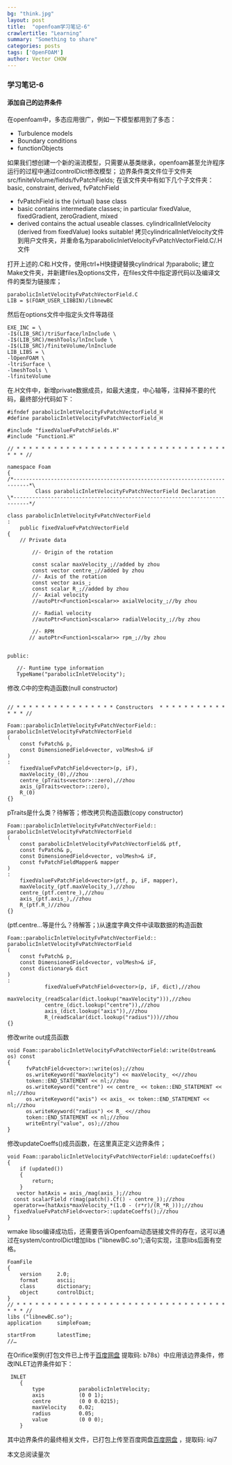 ```yaml
---
bg: "think.jpg"
layout: post
title:  "openfoam学习笔记-6"
crawlertitle: "Learning"
summary: "Something to share"
categories: posts
tags: ['OpenFOAM']
author: Vector CHOW
---
```

<script type="text/x-mathjax-config">
    MathJax.Hub.Config({
      tex2jax: {
        skipTags: ['script', 'noscript', 'style', 'textarea', 'pre'],
        inlineMath: [['$','$']]
      }
    });
  </script>
  <script src="https://cdn.mathjax.org/mathjax/latest/MathJax.js?config=TeX-AMS-MML_HTMLorMML" type="text/javascript"></script>
  
### 学习笔记-6
#### 添加自己的边界条件

在openfoam中，多态应用很广，例如一下模型都用到了多态：
+ Turbulence models
+ Boundary conditions
+ functionObjects

如果我们想创建一个新的湍流模型，只需要从基类继承，openfoam甚至允许程序运行的过程中通过controlDict修改模型；
边界条件类文件位于文件夹src/finiteVolume/fields/fvPatchFields; 在该文件夹中有如下几个子文件夹：basic, constraint, derived, fvPatchField
+ fvPatchField is the (virtual) base class
+ basic contains intermediate classes; in particular fixedValue, fixedGradient, zeroGradient, mixed
+ derived contains the actual useable classes. cylindricalInletVelocity (derived from fixedValue) looks suitable!
拷贝cylindricalInletVelocity文件到用户文件夹，并重命名为parabolicInletVelocityFvPatchVectorField.C/.H文件




打开上述的.C和.H文件，使用ctrl+H快捷键替换cylindrical 为parabolic; 建立Make文件夹，并新建files及options文件，在files文件中指定源代码以及编译文件的类型为链接库；

```
parabolicInletVelocityFvPatchVectorField.C
LIB = $(FOAM_USER_LIBBIN)/libnewBC
```

然后在options文件中指定头文件等路径

```
EXE_INC = \
-I$(LIB_SRC)/triSurface/lnInclude \
-I$(LIB_SRC)/meshTools/lnInclude \
-I$(LIB_SRC)/finiteVolume/lnInclude
LIB_LIBS = \
-lOpenFOAM \
-ltriSurface \
-lmeshTools \
-lfiniteVolume
```

在.H文件中，新增private数据成员，如最大速度，中心轴等，注释掉不要的代码，最终部分代码如下：

```
#ifndef parabolicInletVelocityFvPatchVectorField_H
#define parabolicInletVelocityFvPatchVectorField_H

#include "fixedValueFvPatchFields.H"
#include "Function1.H"

// * * * * * * * * * * * * * * * * * * * * * * * * * * * * * * * * * * * * * //

namespace Foam
{
/*---------------------------------------------------------------------------*\
         Class parabolicInletVelocityFvPatchVectorField Declaration
\*---------------------------------------------------------------------------*/

class parabolicInletVelocityFvPatchVectorField
:
    public fixedValueFvPatchVectorField
{
    // Private data

        //- Origin of the rotation
        
        const scalar maxVelocity_;//added by zhou
        const vector centre_;//added by zhou
        //- Axis of the rotation
        const vector axis_;
        const scalar R_;//added by zhou
        //- Axial velocity
        //autoPtr<Function1<scalar>> axialVelocity_;//by zhou

        //- Radial velocity
        //autoPtr<Function1<scalar>> radialVelocity_;//by zhou

        //- RPM
       // autoPtr<Function1<scalar>> rpm_;//by zhou


public:

   //- Runtime type information
   TypeName("parabolicInletVelocity");
```

修改.C中的空构造函数(null constructor)
```

// * * * * * * * * * * * * * * * * Constructors  * * * * * * * * * * * * * * //

Foam::parabolicInletVelocityFvPatchVectorField::
parabolicInletVelocityFvPatchVectorField
(
    const fvPatch& p,
    const DimensionedField<vector, volMesh>& iF
)
:
    fixedValueFvPatchField<vector>(p, iF),
    maxVelocity_(0),//zhou
    centre_(pTraits<vector>::zero),//zhou
    axis_(pTraits<vector>::zero),
    R_(0)
{}
```

pTraits是什么类？待解答；修改拷贝构造函数(copy constructor)

```
Foam::parabolicInletVelocityFvPatchVectorField::
parabolicInletVelocityFvPatchVectorField
(
    const parabolicInletVelocityFvPatchVectorField& ptf,
    const fvPatch& p,
    const DimensionedField<vector, volMesh>& iF,
    const fvPatchFieldMapper& mapper
)
:
    fixedValueFvPatchField<vector>(ptf, p, iF, mapper),
    maxVelocity_(ptf.maxVelocity_),//zhou
    centre_(ptf.centre_),//zhou
    axis_(ptf.axis_),//zhou
    R_(ptf.R_)//zhou
{}
```
(ptf.centre...等是什么？待解答；)从速度字典文件中读取数据的构造函数
```
Foam::parabolicInletVelocityFvPatchVectorField::
parabolicInletVelocityFvPatchVectorField
(
    const fvPatch& p,
    const DimensionedField<vector, volMesh>& iF,
    const dictionary& dict
)
:
            fixedValueFvPatchField<vector>(p, iF, dict),//zhou
            maxVelocity_(readScalar(dict.lookup("maxVelocity"))),//zhou
            centre_(dict.lookup("centre")),//zhou
            axis_(dict.lookup("axis")),//zhou
            R_(readScalar(dict.lookup("radius")))//zhou
{}
```
修改write out成员函数
```
void Foam::parabolicInletVelocityFvPatchVectorField::write(Ostream& os) const
{
      fvPatchField<vector>::write(os);//zhou
      os.writeKeyword("maxVelocity") << maxVelocity_ <<//zhou
      token::END_STATEMENT << nl;//zhou
      os.writeKeyword("centre") << centre_ << token::END_STATEMENT << nl;//zhou
      os.writeKeyword("axis") << axis_ << token::END_STATEMENT << nl;//zhou
      os.writeKeyword("radius") << R_ <<//zhou
      token::END_STATEMENT << nl;//zhou
      writeEntry("value", os);//zhou
}
```
修改updateCoeffs()成员函数，在这里真正定义边界条件；
```
void Foam::parabolicInletVelocityFvPatchVectorField::updateCoeffs()
{
    if (updated())
    {
        return;
    }
   vector hatAxis = axis_/mag(axis_);//zhou
  const scalarField r(mag(patch().Cf() - centre_));//zhou
  operator==(hatAxis*maxVelocity_*(1.0 - (r*r)/(R_*R_)));//zhou
  fixedValueFvPatchField<vector>::updateCoeffs();//zhou
}
```
wmake libso编译成功后，还需要告诉Openfoam动态链接文件的存在，这可以通过在system/controlDict增加libs ("libnewBC.so");语句实现，注意libs后面有空格。


```
FoamFile
{
    version     2.0;
    format      ascii;
    class       dictionary;
    object      controlDict;
}
// * * * * * * * * * * * * * * * * * * * * * * * * * * * * * * * * * * * * * //
libs ("libnewBC.so");
application     simpleFoam;

startFrom       latestTime;
//…
```

在Orifice案例(打包文件已上传于[百度网盘](https://pan.baidu.com/s/1JtIaawZUxl-V-jl0bwSJcA )  提取码: b78s）中应用该边界条件，修改INLET边界条件如下：
```
 INLET
    {
        type           parabolicInletVelocity;
        axis           (0 0 1);
        centre         (0 0 0.0215);
        maxVelocity    0.02;
        radius         0.05;
        value          (0 0 0);
    }
```
其中边界条件的最终相关文件，已打包上传至百度网盘[百度网盘](https://pan.baidu.com/s/1Xv1b97pzd2Rt-u1ZmE2yxw) ，提取码: iqi7

 <span id="busuanzi_container_page_pv">
  本文总阅读量<span id="busuanzi_value_page_pv"></span>次
</span>

